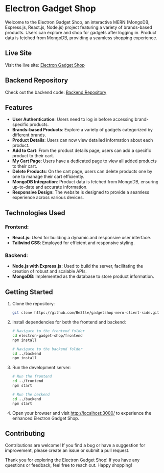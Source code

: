 # Electron Gadget Shop

Welcome to the Electron Gadget Shop, an interactive MERN (MongoDB, Express.js, React.js, Node.js) project featuring a variety of brands-based products. Users can explore and shop for gadgets after logging in. Product data is fetched from MongoDB, providing a seamless shopping experience.

## Live Site

Visit the live site: [Electron Gadget Shop](https://electon-gadgetshop.web.app/)

## Backend Repository

Check out the backend code: [Backend Repository](https://github.com/Be3tle/gadgetshop-mern-server-side)

## Features

- **User Authentication**: Users need to log in before accessing brand-specific products.
- **Brands-based Products**: Explore a variety of gadgets categorized by different brands.
- **Product Details**: Users can now view detailed information about each product.
- **Add to Cart**: From the product details page, users can add a specific product to their cart.
- **My Cart Page**: Users have a dedicated page to view all added products to their cart.
- **Delete Products**: On the cart page, users can delete products one by one to manage their cart efficiently.
- **MongoDB Integration**: Product data is fetched from MongoDB, ensuring up-to-date and accurate information.
- **Responsive Design**: The website is designed to provide a seamless experience across various devices.

## Technologies Used

### Frontend:

- **React.js**: Used for building a dynamic and responsive user interface.
- **Tailwind CSS**: Employed for efficient and responsive styling.

### Backend:

- **Node.js with Express.js**: Used to build the server, facilitating the creation of robust and scalable APIs.
- **MongoDB**: Implemented as the database to store product information.

## Getting Started

1. Clone the repository:

   ```bash
   git clone https://github.com/Be3tle/gadgetshop-mern-client-side.git
   ```

2. Install dependencies for both the frontend and backend:

   ```bash
   # Navigate to the frontend folder
   cd electron-gadget-shop/frontend
   npm install

   # Navigate to the backend folder
   cd ../backend
   npm install
   ```

3. Run the development server:

   ```bash
   # Run the frontend
   cd ../frontend
   npm start

   # Run the backend
   cd ../backend
   npm start
   ```

4. Open your browser and visit [http://localhost:3000/](http://localhost:3000/) to experience the enhanced Electron Gadget Shop.

## Contributing

Contributions are welcome! If you find a bug or have a suggestion for improvement, please create an issue or submit a pull request.

Thank you for exploring the Electron Gadget Shop! If you have any questions or feedback, feel free to reach out. Happy shopping!